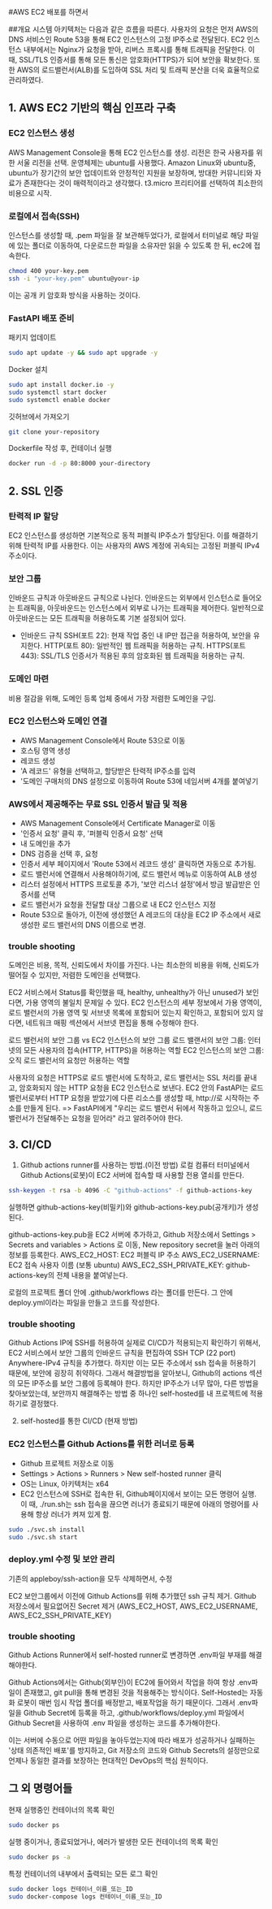 #AWS EC2 배포를 하면서

##개요
시스템 아키텍처는 다음과 같은 흐름을 따른다. 
사용자의 요청은 먼저 AWS의 DNS 서비스인 Route 53을 통해 EC2 인스턴스의 고정 IP주소로 전달된다.
EC2 인스턴스 내부에서는 Nginx가 요청을 받아, 리버스 프록시를 통해 트래픽을 전달한다. 이 때, SSL/TLS 인증서를 통해 모든 통신은 암호화(HTTPS)가 되어 보안을 확보한다. 
또한 AWS의 로드밸런서(ALB)를 도입하여 SSL 처리 및 트래픽 분산을 더욱 효율적으로 관리하였다. 

## 1. AWS EC2 기반의 핵심 인프라 구축

### EC2 인스턴스 생성
AWS Management Console을 통해 EC2 인스턴스를 생성.
리전은 한국 사용자를 위한 서울 리전을 선택.
운영체제는 ubuntu를 사용했다. Amazon Linux와 ubuntu중, ubuntu가 장기간의 보안 업데이트와 안정적인 지원을 보장하며, 방대한 커뮤니티와 자료가 존재한다는 것이 매력적이라고 생각했다.
t3.micro 프리티어를 선택하여 최소한의 비용으로 시작. 

### 로컬에서 접속(SSH)
인스턴스를 생성할 때, .pem 파일을 잘 보관해두었다가, 로컬에서 터미널로 해당 파일에 있는 폴더로 이동하여,
다운로드한 파일을 소유자만 읽을 수 있도록 한 뒤, ec2에 접속한다.
```bash
chmod 400 your-key.pem
ssh -i "your-key.pem" ubuntu@your-ip
```
이는 공개 키 암호화 방식을 사용하는 것이다. 

### FastAPI 배포 준비
패키지 업데이트
```bash
sudo apt update -y && sudo apt upgrade -y
```
Docker 설치
```bash
sudo apt install docker.io -y
sudo systemctl start docker
sudo systemctl enable docker
```
깃허브에서 가져오기
```bash
git clone your-repository
```
Dockerfile 작성 후, 컨테이너 실행
```bash
docker run -d -p 80:8000 your-directory
```

## 2. SSL 인증

### 탄력적 IP 할당
EC2 인스턴스를 생성하면 기본적으로 동적 퍼블릭 IP주소가 할당된다. 이를 해결하기 위해 탄력적 IP를 사용한다. 이는 사용자의 AWS 계정에 귀속되는 고정된 퍼블릭 IPv4 주소이다.

### 보안 그룹
인바운드 규칙과 아웃바운드 규칙으로 나뉜다.
인바운드는 외부에서 인스턴스로 들어오는 트래픽을, 아웃바운드는 인스턴스에서 외부로 나가는 트래픽을 제어한다. 일반적으로 아웃바운드는 모든 트래픽을 허용하도록 기본 설정되어 있다. 

- 인바운드 규칙
SSH(포트 22): 현재 작업 중인 내 IP만 접근을 허용하여, 보안을 유지한다.
HTTP(포트 80): 일반적인 웹 트래픽을 허용하는 규칙.
HTTPS(포트 443): SSL/TLS 인증서가 적용된 후의 암호화된 웹 트래픽을 허용하는 규칙.

### 도메인 마련
비용 절감을 위해, 도메인 등록 업체 중에서 가장 저렴한 도메인을 구입.

### EC2 인스턴스와 도메인 연결
- AWS Management Console에서 Route 53으로 이동
- 호스팅 영역 생성
- 레코드 생성
- 'A 레코드' 유형을 선택하고, 할당받은 탄력적 IP주소를 입력
- '도메인 구매처의 DNS 설정으로 이동하여 Route 53에 네임서버 4개를 붙여넣기

### AWS에서 제공해주는 무료 SSL 인증서 발급 및 적용
- AWS Management Console에서 Certificate Manager로 이동
- '인증서 요청' 클릭 후, '퍼블릭 인증서 요청' 선택
- 내 도메인을 추가
- DNS 검증을 선택 후, 요청
- 인증서 세부 페이지에서 'Route 53에서 레코드 생성' 클릭하면 자동으로 추가됨.
- 로드 밸런서에 연결해서 사용해야하기에, 로드 밸런서 메뉴로 이동하여 ALB 생성
- 리스터 설정에서 HTTPS 프로토콜 추가, '보안 리스너 설정'에서 방금 발급받은 인증서를 선택
- 로드 밸런서가 요청을 전달할 대상 그룹으로 내 EC2 인스턴스 지정
- Route 53으로 돌아가, 이전에 생성했던 A 레코드의 대상을 EC2 IP 주소에서 새로 생성한 로드 밸런서의 DNS 이름으로 변경.

### trouble shooting
도메인은 비용, 목적, 신뢰도에서 차이를 가진다.
나는 최소한의 비용을 위해, 신뢰도가 떨어질 수 있지만, 저렴한 도메인을 선택했다.

EC2 서비스에서 Status를 확인했을 때, healthy, unhealthy가 아닌 unused가 보인다면, 가용 영역의 불일치 문제일 수 있다.
EC2 인스턴스의 세부 정보에서 가용 영역이, 로드 밸런서의 가용 영역 및 서브넷 목록에 포함되어 있는지 확인하고, 포함되어 있지 않다면, 네트워크 매핑 섹션에서 서브넷 편집을 통해 수정해야 한다.

로드 밸런서의 보안 그룹 vs EC2 인스턴스의 보안 그룹
로드 밸랜서의 보안 그룹: 인터넷의 모든 사용자의 접속(HTTP, HTTPS)을 허용하는 역할
EC2 인스턴스의 보안 그룹: 오직 로드 밸런서의 요청만 허용하는 역할

사용자의 요청은 HTTPS로 로드 밸런서에 도착하고, 로드 밸런서는 SSL 처리를 끝내고, 암호화되지 않는 HTTP 요청을 EC2 인스턴스로 보낸다.
EC2 안의 FastAPI는 로드 밸런서로부터 HTTP 요청을 받았기에 다른 리소스를 생성할 때, http://로 시작하는 주소를 만들게 된다.
=> FastAPI에게 "우리는 로드 밸런서 뒤에서 작동하고 있으니, 로드 밸런서가 전달해주는 요청을 믿어라" 라고 알려주어야 한다.


## 3. CI/CD
1) Github actions runner를 사용하는 방법.(이전 방법)
로컬 컴퓨터 터미널에서 Github Actions(로봇)이 EC2 서버에 접속할 때 사용할 전용 열쇠를 만든다.
```bash
ssh-keygen -t rsa -b 4096 -C "github-actions" -f github-actions-key
```
실행하면 github-actions-key(비밀키)와 github-actions-key.pub(공개키)가 생성된다.

github-actions-key.pub을 EC2 서버에 추가하고,
Github 저장소에서 Settings > Secrets and variables > Actions 로 이동, New repository secret을 눌러 아래의 정보를 등록한다.
AWS_EC2_HOST: EC2 퍼블릭 IP 주소
AWS_EC2_USERNAME: EC2 접속 사용자 이름 (보통 ubuntu)
AWS_EC2_SSH_PRIVATE_KEY: github-actions-key의 전체 내용을 붙여넣는다.

로컬의 프로젝트 폴더 안에 .github/workflows 라는 폴더를 만든다.
그 안에 deploy.yml이라는 파일을 만들고 코드를 작성한다.

### trouble shooting
Github Actions IP에 SSH를 허용하여 실제로 CI/CD가 적용되는지 확인하기 위해서, 
EC2 서비스에서 보안 그룹의 인바운드 규칙을 편집하여 SSH TCP (22 port) Anywhere-IPv4 규칙을 추가했다.
하지만 이는 모든 주소에서 ssh 접속을 허용하기 때문에, 보안에 굉장히 취약하다.
그래서 해결방법을 알아보니, Github의 actions 섹션의 모든 IP주소를 보안 그룹에 등록해야 한다. 하지만 IP주소가 너무 많아, 다른 방법을 찾아보았는데, 보안까지 해결해주는 방법 중 하나인 self-hosted를 내 프로젝트에 적용하기로 결정했다.

2) self-hosted를 통한 CI/CD (현재 방법)
### EC2 인스턴스를 Github Actions를 위한 러너로 등록
- Github 프로젝트 저장소로 이동
- Settings > Actions > Runners > New self-hosted runner 클릭
- OS는 Linux, 아키텍처는 x64
- EC2 인스턴스에 SSH로 접속한 뒤, Github페이지에서 보이는 모든 명령어 실행. 이 때, ./run.sh는 ssh 접속을 끊으면 러너가 종료되기 때문에 아래의 명령어를 사용해 항상 러너가 켜져 있게 함.
```bash
sudo ./svc.sh install
sudo ./svc.sh start
```

### deploy.yml 수정 및 보안 관리
기존의 appleboy/ssh-action을 모두 삭제하면서, 수정

EC2 보안그룹에서 이전에 Github Actions를 위해 추가했던 ssh 규칙 제거.
Github 저장소에서 필요없어진 Secret 제거 
(AWS_EC2_HOST, AWS_EC2_USERNAME, AWS_EC2_SSH_PRIVATE_KEY)

### trouble shooting
Github Actions Runner에서 self-hosted runner로 변경하면 .env파일 부재를 해결해야한다.

Github Actions에서는 Github(외부인)이 EC2에 들어와서 작업을 하여 항상 .env파일이 존재했고, git pull을 통해 변경된 것을 적용해주는 방식이다.
Self-Hosted는 자동화 로봇이 매번 임시 작업 폴더를 배정받고, 배포작업을 하기 때문이다.
그래서 .env파일을 Github Secret에 등록을 하고, .github/workflows/deploy.yml 파일에서 Github Secret을 사용하여 .env 파일을 생성하는 코드를 추가해야한다.

이는 서버에 수동으로 어떤 파일을 놓아두었는지에 따라 배포가 성공하거나 실패하는 '상태 의존적인 배포'를 방지하고, Git 저장소의 코드와 Github Secrets의 설정만으로 언제나 동일한 결과를 보장하는 현대적인 DevOps의 핵심 원칙이다.


## 그 외 명령어들

현재 실행중인 컨테이너의 목록 확인
```bash
sudo docker ps
```
실행 중이거나, 종료되었거나, 에러가 발생한 모든 컨테이너의 목록 확인
```bash
sudo docker ps -a
```
특정 컨테이너의 내부에서 출력되는 모든 로그 확인
```bash
sudo docker logs 컨테이너_이름_또는_ID
sudo docker-compose logs 컨테이너_이름_또는_ID
```